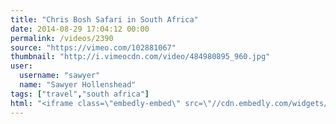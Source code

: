 ```yaml
---
title: "Chris Bosh Safari in South Africa"
date: 2014-08-29 17:04:12 00:00
permalink: /videos/2390
source: "https://vimeo.com/102881067"
thumbnail: "http://i.vimeocdn.com/video/484980895_960.jpg"
user:
  username: "sawyer"
  name: "Sawyer Hollenshead"
tags: ["travel","south africa"]
html: "<iframe class=\"embedly-embed\" src=\"//cdn.embedly.com/widgets/media.html?src=http%3A%2F%2Fplayer.vimeo.com%2Fvideo%2F102881067&wmode=transparent&src_secure=1&url=http%3A%2F%2Fvimeo.com%2F102881067&image=http%3A%2F%2Fi.vimeocdn.com%2Fvideo%2F484980895_960.jpg&key=daaebf4d9cdd46779200162d0ca86e20&type=text%2Fhtml&schema=vimeo\" width=\"1248\" height=\"702\" scrolling=\"no\" frameborder=\"0\" allowfullscreen></iframe>"
---
```


